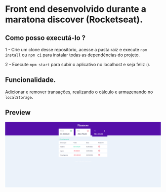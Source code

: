 # Front end desenvolvido durante a maratona discover (Rocketseat).

## Como posso executá-lo ?

1 - Crie um clone desse repositório, acesse a pasta raiz e execute `npm install` ou `npm ci` para instalar todas as dependências do projeto.

2 - Execute `npm start` para subir o aplicativo no localhost e seja feliz :).

## Funcionalidade.

Adicionar e remover transações, realizando o cálculo e armazenando no `localStorage`.

## Preview

![caminho para a imagem!](src/assets/preview.png)